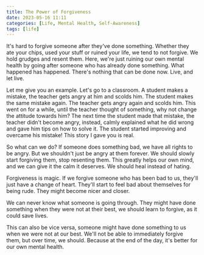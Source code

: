 ```yaml
---
title: The Power of Forgiveness
date: 2023-05-16 11:11
categories: [Life, Mental Health, Self-Awareness]
tags: [life]
---
```


It's hard to forgive someone after they've done something. Whether they ate your chips, used your stuff or ruined your life, we tend to not forgive. We hold grudges and resent them. Here, we're just ruining our own mental health by going after someone who has already done something. What happened has happened. There's nothing that can be done now. Live, and let live.

Let me give you an example. Let's go to a classroom. A student makes a mistake, the teacher gets angry at him and scolds him. The student makes the same mistake again. The teacher gets angry again and scolds him. This went on for a while, until the teacher thought of something, why not change the attitude towards him? The next time the student made that mistake, the teacher didn't become angry, instead, calmly explained what he did wrong and gave him tips on how to solve it. The student started improving and overcame his mistake! This story I gave you is real.

So what can we do? If someone does something bad, we have all rights to be angry. But we shouldn't just be angry at them forever. We should slowly start forgiving them, stop resenting them. This greatly helps our own mind, and we can give it the calm it deserves. We should heal instead of hating.

Forgiveness is magic. If we forgive someone who has been bad to us, they'll just have a change of heart. They'll start to feel bad about themselves for being rude. They might become nicer and closer.

We can never know what someone is going through. They might have done something when they were not at their best, we should learn to forgive, as it could save lives.

This can also be vice versa, someone might have done something to us when we were not at our best. We'll not be able to immediately forgive them, but over time, we should. Because at the end of the day, it's better for our own mental health.
